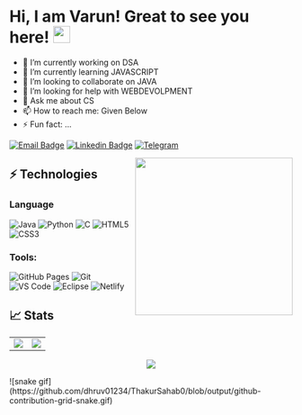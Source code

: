 # Hi, I am Varun! Great to see you here! <img src="https://raw.githubusercontent.com/thepranaygupta/thepranaygupta/main/src/wave.gif" width="30px">

- 🔭 I’m currently working on DSA 
- 🌱 I’m currently learning JAVASCRIPT
- 👯 I’m looking to collaborate on JAVA
- 🤔 I’m looking for help with WEBDEVOLPMENT
- 💬 Ask me about CS
- 📫 How to reach me: Given Below
- ⚡ Fun fact: ...


[![Email Badge](https://img.shields.io/badge/-Email-c14438?style=flat-square&logo=Gmail&logoColor=white&link=mailto:varunjadon.se@gmail.com)](mailto:varunjadon.se@gmail.com)
[![Linkedin Badge](https://img.shields.io/badge/-LinkedIn-blue?style=flat-square&logo=Linkedin&logoColor=white&link=https://www.linkedin.com/in/varun-jadon-280b5721a/)](https://www.linkedin.com/in/varun-jadon-280b5721a/)
[![Telegram](https://img.shields.io/badge/-Telegram-blue?style=flat-square&logo=Telegram&logoColor=white)](https://t.me/varunjadon/)

<img align='right' src="https://user-images.githubusercontent.com/64855541/133657615-ccb22336-f4db-408e-bc30-af7ff09608e7.png" width="280">

## ⚡ Technologies

### Language

![Java](https://img.shields.io/badge/-java-E34A86?style=flat-square&logo=java)
![Python](https://img.shields.io/badge/-Python-black?style=flat-square&logo=Python)
![C](https://img.shields.io/badge/-C-00599C?style=flat-square&logo=c)
![HTML5](https://img.shields.io/badge/-HTML5-E34F26?style=flat-square&logo=html5&logoColor=white)
![CSS3](https://img.shields.io/badge/-CSS3-1572B6?style=flat-square&logo=css3)




### Tools:

![GitHub Pages](https://img.shields.io/badge/GitHub%20Pages-%23327FC7.svg?logo=github&style=flat-square&logoColor=white)
![Git](https://img.shields.io/badge/-Git-black?style=flat-square&logo=git)
![VS Code](https://img.shields.io/badge/-VS%20Code-007ACC?style=flat-square&logo=visual-studio-code)
![Eclipse](https://img.shields.io/badge/Eclipse-2C2255?style=flat-square&logo=eclipse&logoColor=white)
![Netlify](https://img.shields.io/badge/-Netlify-%2300C7B7?style=flat-square&logo=netlify&logoColor=ffffff)
<!-- ![DigitalOcean](https://img.shields.io/badge/-Digital%20Ocean-darkblue?style=flat-square&logo=digitalocean) -->
## 📈 Stats

<table>
<tr>
<td>
<img src="https://github-readme-stats.vercel.app/api?username=ThakurSahab0&include_all_commits=true&count_private=true&show_icons=true&line_height=20&theme=tokyonight"/>
<td><img src="https://github-readme-stats.vercel.app/api/top-langs?username=ThakurSahab0&show_icons=true&locale=en&layout=compact&theme=tokyonight" />
</td>
</tr>
</table>
<p align="center">
<img align="center" src="https://github-readme-streak-stats.herokuapp.com/?user=ThakurSahab0theme=tokyonight"/>
</p>
![snake gif](https://github.com/dhruv01234/ThakurSahab0/blob/output/github-contribution-grid-snake.gif)


<!-- ![Amazon AWS](https://img.shields.io/badge/Amazon%20AWS-232F3E?style=flat-square&logo=amazon-aws)
![Microsoft Azure](https://img.shields.io/badge/Microsoft%20Azure-232F7E?style=flat-square&logo=microsoft-azure)
![Google Cloud](https://img.shields.io/badge/Google%20Cloud-black?style=flat-square&logo=google-cloud)
![Docker](https://img.shields.io/badge/-Docker-black?style=flat-square&logo=docker) -->
<!-- ![Postman](https://img.shields.io/badge/Postman-FF6C37?logo=postman&logoColor=white) -->
